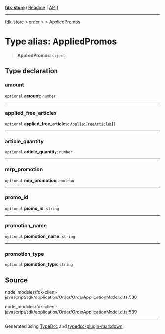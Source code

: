 [**fdk-store**](../../../README.md) ( [Readme](../../../README.md) \| [API](../../../API.md) )

---

[fdk-store](../../../API.md) > [order](../../README.md) > [<internal>](../README.md) > AppliedPromos

# Type alias: AppliedPromos

> **AppliedPromos**: `object`

## Type declaration

### amount

`optional` **amount**: `number`

---

### applied_free_articles

`optional` **applied_free_articles**: [`AppliedFreeArticles`](type-alias.AppliedFreeArticles.md)[]

---

### article_quantity

`optional` **article_quantity**: `number`

---

### mrp_promotion

`optional` **mrp_promotion**: `boolean`

---

### promo_id

`optional` **promo_id**: `string`

---

### promotion_name

`optional` **promotion_name**: `string`

---

### promotion_type

`optional` **promotion_type**: `string`

## Source

node_modules/fdk-client-javascript/sdk/application/Order/OrderApplicationModel.d.ts:538

node_modules/fdk-client-javascript/sdk/application/Order/OrderApplicationModel.d.ts:539

---

Generated using [TypeDoc](https://typedoc.org/) and [typedoc-plugin-markdown](https://www.npmjs.com/package/typedoc-plugin-markdown)
